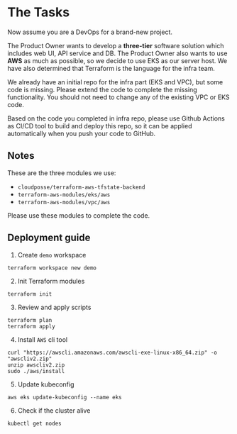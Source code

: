 # The Tasks

Now assume you are a DevOps for a brand-new project. 

The Product Owner wants to develop a **three-tier** software solution which includes web UI, API service and DB. The Product Owner also wants to use **AWS** as much as possible, so we decide to use EKS as our server host. We have also determined that Terraform is the language for the infra team.

We already have an initial repo for the infra part (EKS and VPC), but some code is missing. Please extend the code to complete the missing functionality. You should not need to change any of the existing VPC or EKS code.

Based on the code you completed in infra repo, please use Github Actions as CI/CD tool to build and deploy this repo, so it can be applied automatically when you push your code to GitHub.

## Notes
 
These are the three modules we use:

* `cloudposse/terraform-aws-tfstate-backend`
* `terraform-aws-modules/eks/aws`
* `terraform-aws-modules/vpc/aws`

Please use these modules to complete the code.

## Deployment guide

1) Create `demo` workspace
```
terraform workspace new demo
```
2) Init Terraform modules
```
terraform init
```
3) Review and apply scripts
```
terraform plan
terraform apply
```
4) Install `AWS` cli tool
```
curl "https://awscli.amazonaws.com/awscli-exe-linux-x86_64.zip" -o "awscliv2.zip"
unzip awscliv2.zip
sudo ./aws/install
```
5) Update kubeconfig
```
aws eks update-kubeconfig --name eks
```
6) Check if the cluster alive
```
kubectl get nodes
```